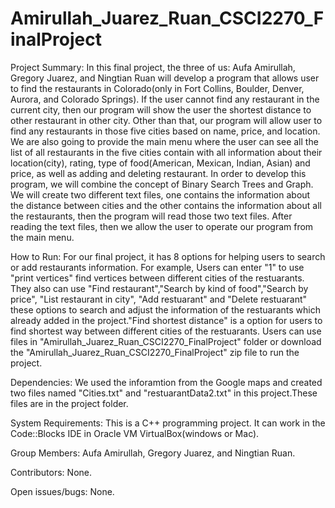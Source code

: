 # Amirullah_Juarez_Ruan_CSCI2270_FinalProject

Project Summary:
  In this final project, the three of us: Aufa Amirullah, Gregory Juarez, and Ningtian Ruan will develop a program that allows user to find the restaurants in Colorado(only in Fort Collins, Boulder, Denver, Aurora, and Colorado Springs). If the user cannot find any restaurant in the current city, then our program will show the user the shortest distance to other restaurant in other city. Other than that, our program will allow user to find any restaurants in those five cities based on name, price, and location. We are also going to provide the main menu where the user can see all the list of all restaurants in the five cities contain with all information about their location(city), rating, type of food(American, Mexican, Indian, Asian) and price, as well as  adding and deleting restaurant. In order to develop this program, we will combine the concept of Binary Search Trees and Graph. We will create two different text files, one contains the information about the distance between cities and the other contains the information about all the restaurants, then the program will read those two text files. After reading the text files, then we allow the user to operate our program from the main menu. 

How to Run:
 For our final project, it has 8 options for helping users to search or add restaurants information. For example, Users can enter "1" to use "print vertices" find vertices between different cities of the restuarants. They also can use "Find restaurant","Search by kind of food","Search by price", "List restaurant in city", "Add restuarant" and "Delete restuarant" these options to search and adjust the information of the restuarants which already added in the project."Find shortest distance" is a option for users to find shortest way between different cities of the restuarants. Users can use files in "Amirullah_Juarez_Ruan_CSCI2270_FinalProject" folder or download the "Amirullah_Juarez_Ruan_CSCI2270_FinalProject" zip file to run the project.

Dependencies:
 We used the inforamtion from the Google maps and created two files named "Cities.txt" and "restuarantData2.txt" in this project.These files are in the project folder.

System	Requirements:
 This is a C++ programming project. It can work in the Code::Blocks IDE in Oracle VM VirtualBox(windows or Mac).

Group	Members:
 Aufa Amirullah, Gregory Juarez, and Ningtian Ruan.

Contributors:
 None.
 
Open issues/bugs:
 None.
